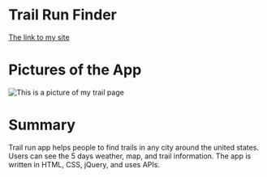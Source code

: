# Trail Run Finder
[The link to my site](https://oogiisar.github.io/trailrunfinder/)
# Pictures of the App
![This is a picture of my trail page](https://https://oogiisar.github.io/trailrunfinder/img/trailrun.png)
# Summary 
Trail run app helps people to find trails in any city around the united states. Users can see the 5 days weather, map, and trail information. The app is written in HTML, CSS, jQuery, and uses APIs.